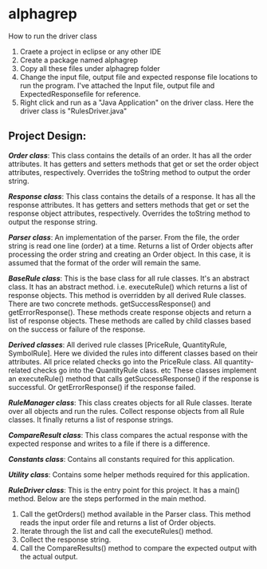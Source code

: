 # alphagrep

How to run the driver class
1) Craete a project in eclipse or any other IDE
2) Create a package named alphagrep
3) Copy all these files under alphagrep folder
4) Change the input file, output file and expected response file locations to run the program. I've attached the Input file, output file and ExpectedResponsefile for reference.
5) Right click and run as a "Java Application" on the driver class. Here the driver class is "RulesDriver.java"

## **Project Design**:

***Order class***: This class contains the details of an order. It has all the order attributes. 
It has getters and setters methods that get or set the order object attributes, respectively. 
Overrides the toString method to output the order string.

***Response class***: This class contains the details of a response. It has all the response attributes.
It has getters and setters methods that get or set the response object attributes, respectively.
Overrides the toString method to output the response string.

***Parser class***: An implementation of the parser. From the file, the order string is read one line (order) at a time.
Returns a list of Order objects after processing the order string and creating an Order object.
In this case, it is assumed that the format of the order will remain the same.

***BaseRule class***: This is the base class for all rule classes. It's an abstract class.
It has an abstract method. i.e. executeRule() which returns a list of response objects.
This method is overridden by all derived Rule classes. There are two concrete methods. getSuccessResponse() and getErrorResponse(). 
These methods create response objects and return a list of response objects.
These methods are called by child classes based on the success or failure of the response.

***Derived classes***: All derived rule classes [PriceRule, QuantityRule, SymbolRule].
Here we divided the rules into different classes based on their attributes.
All price related checks go into the PriceRule class. All quantity-related checks go into the QuantityRule class. etc
These classes implement an executeRule() method that calls getSuccessResponse() if the response is successful.
Or getErrorResponse() if the response failed.

***RuleManager class***: This class creates objects for all Rule classes. Iterate over all objects and run the rules.
Collect response objects from all Rule classes. It finally returns a list of response strings.   

***CompareResult class***: This class compares the actual response with the expected response and writes to a file if there is a difference. 

***Constants class***: Contains all constants required for this application. 

***Utility class***: Contains some helper methods required for this application. 

***RuleDriver class***: This is the entry point for this project. It has a main() method.
Below are the steps performed in the main method.
1) Call the getOrders() method available in the Parser class. This method reads the input order file and returns a list of Order objects.
2) Iterate through the list and call the executeRules() method. 
3) Collect the response string.
4) Call the CompareResults() method to compare the expected output with the actual output. 

